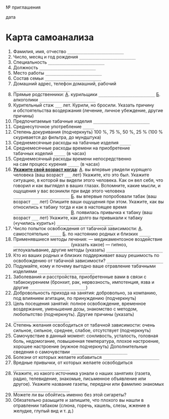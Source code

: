 № приглашения

дата

# Карта самоанализа

1. Фамилия, имя, отчество `_________________________`
2. Число, месяц и год рождения `_________________________`
3. Специальность `_________________________`
4. Должность `_________________________`
5. Место работы `_________________________`
6. Состав семьи `_________________________`
7. Домашний адрес, телефон домашний, рабочий `_________________________`
8. Прямые родственники:
    <u>А</u>. курильщики `_________________________`
    <u>Б</u>. алкоголики `_________________________` 
9. Курительный стаж `___` лет. Курили, но бросили. Указать причину и обстоятельства воздержания (лечение, личное убеждение, другие причины)
10. Предпочитаемые табачные изделия `_________________________`
11. Среднесуточное употребление `_____`
12. Степень докуривания (подчеркнуть) 100 %, 75 %, 50 %, 25 % (100 % скуривается до фильтра, до мундштука)
13. Среднемесячные расходы на табачные изделия `_____`
14. Среднемесячные расходы времени на приобретение табачных изделий `_____` (в часах)
15. Среднемесячный расходы времени непосредственно на сам процесс курения `_____` (в часах)
16. **<u>Укажите свой возраст когда</u>**:
    <u>А</u>. вы впервые увидели курящего человека (ваш возраст `___` лет)
    Укажите, кто это был. Укажите ситуацию, в которой вы видели этого человека. Как он вел себя, что говорил и как выглядел в ваших глазах. Вспомните, какие мысли, и ощущения у вас возникли при виде этого человека `_________________________`
    <u>Б</u>. вы впервые попробовали табак (ваш возраст `___` лет)
    Опишите ваши ощущения при этом. Укажите, как вы относились к табаку тогда и как в настоящее время `_________________________`
    <u>В</u>. появилась привычка к табаку (ваш возраст `___` лет)
    Укажите, как долго вы привыкали к табаку («учились курить») `_________________________`
17. Число попыток освобождения от табачной зависимости:
    <u>А</u>. самостоятельно `_____`
    <u>Б</u>. по настоянию родных и близких `_____`
18. Применявшиеся методы лечения:
    — медикаментозное воздействие `_________________________` (указать какое)
    — гипноз, иглоукалывание, другие методы (указать) `_________________________`
19. Кто из ваших родных и близких поддерживает вашу решимость по освобождению от табачной зависимости? `_________________________`
20. Подумайте, кому и почему выгодно ваше отравление табачными изделиями `_________________________`
21. Заболевания и расстройства, приобретенные вами в связи с табакокурением (бронхит, рак, нервозность, импотенция, язва и другие `_________________________`)
22. Добровольность прихода на занятия: добровольно, за компанию, под влиянием агитации, по принуждению (подчеркнуть)
23. Цель посещения занятий: полное освобождение, временное воздержание, уменьшение дозы, знакомство с методом, любопытство (подчеркнуть). Другие причины (указать) `_________________________`
24. Степень желания освободиться от табачной зависимости: очень сильное, сильное, среднее, слабое, отсутствует (подчеркнуть)
25. Самочувствие в данный момент: сонливость, усталость, головная боль, недомогание, повышенная температура, плохое настроение, хорошее настроение (нужное подчеркнуть)
    Дополнительные сведения о самочувствии `_________________________`
26. Болезни от которых желаете избавиться `_________________________`
27. Вредные привычки, от которых желаете освободиться `_________________________`
28. Укажите, из какого источника узнали о наших занятиях (газета, радио, телевидение, знакомые, письменное объявление или другое). Укажите название газеты, передачи или фамилию знакомых `_________________________`
29. Можете ли вы обойтись именно без этой сигареты?
30. Обязательно разыщите и запишите, что плохого вы нашли в отравлении табаком (слюна, горечь, кашель, слезы, жжение в желудке, глупый вид и т. д.)
